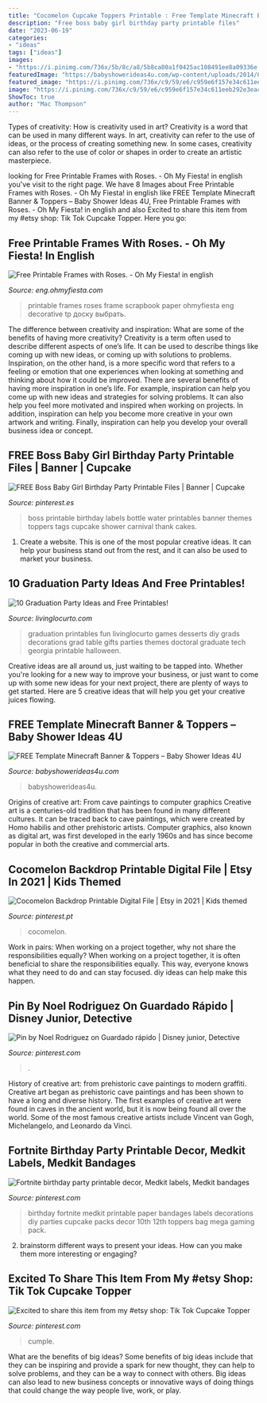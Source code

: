 ```yaml
---
title: "Cocomelon Cupcake Toppers Printable : Free Template Minecraft Banner &amp; Toppers – Baby Shower Ideas 4u"
description: "Free boss baby girl birthday party printable files"
date: "2023-06-19"
categories:
- "ideas"
tags: ["ideas"]
images:
- "https://i.pinimg.com/736x/5b/8c/a8/5b8ca80a1f0425ac108491ee8a09336e.jpg"
featuredImage: "https://babyshowerideas4u.com/wp-content/uploads/2014/04/7.png"
featured_image: "https://i.pinimg.com/736x/c9/59/e6/c959e6f157e34c611eeb292e3eacafda.jpg"
image: "https://i.pinimg.com/736x/c9/59/e6/c959e6f157e34c611eeb292e3eacafda.jpg"
ShowToc: true
author: "Mac Thompson"
---
```



Types of creativity: How is creativity used in art?
Creativity is a word that can be used in many different ways. In art, creativity can refer to the use of ideas, or the process of creating something new. In some cases, creativity can also refer to the use of color or shapes in order to create an artistic masterpiece.

	

		
looking for Free Printable Frames with Roses. - Oh My Fiesta! in english you've visit to the right page. We have 8 Images about Free Printable Frames with Roses. - Oh My Fiesta! in english like FREE Template Minecraft Banner &amp; Toppers – Baby Shower Ideas 4U, Free Printable Frames with Roses. - Oh My Fiesta! in english and also Excited to share this item from my #etsy shop: Tik Tok Cupcake Topper. Here you go:
		
    
## Free Printable Frames With Roses. - Oh My Fiesta! In English

<img loading=lazy src="https://1.bp.blogspot.com/-9PG_2ORBMlw/U9zS6wah5rI/AAAAAAADR00/SS5wjGmBxFs/s1600/free-printable-frames-249.png" onerror="this.onerror=null;this.src='https://tse2.mm.bing.net/th?id=OIP.BhwOy7XMGEOm2kNzEQGvxAHaIJ&amp;pid=15.1';" alt="Free Printable Frames with Roses. - Oh My Fiesta! in english">

_Source: eng.ohmyfiesta.com_

>printable frames roses frame scrapbook paper ohmyfiesta eng decorative tp доску выбрать. 

	

The difference between creativity and inspiration: What are some of the benefits of having more creativity?
Creativity is a term often used to describe different aspects of one’s life. It can be used to describe things like coming up with new ideas, or coming up with solutions to problems. Inspiration, on the other hand, is a more specific word that refers to a feeling or emotion that one experiences when looking at something and thinking about how it could be improved.
There are several benefits of having more inspiration in one’s life. For example, inspiration can help you come up with new ideas and strategies for solving problems. It can also help you feel more motivated and inspired when working on projects. In addition, inspiration can help you become more creative in your own artwork and writing. Finally, inspiration can help you develop your overall business idea or concept.

    
## FREE Boss Baby Girl Birthday Party Printable Files | Banner | Cupcake

<img loading=lazy src="https://i.pinimg.com/736x/c9/59/e6/c959e6f157e34c611eeb292e3eacafda.jpg" onerror="this.onerror=null;this.src='https://tse4.mm.bing.net/th?id=OIP.eUfOJgqxSeri039qar0UwQHaMC&amp;pid=15.1';" alt="FREE Boss Baby Girl Birthday Party Printable Files | Banner | Cupcake">

_Source: pinterest.es_

>boss printable birthday labels bottle water printables banner themes toppers tags cupcake shower carnival thank cakes. 

	

1. Create a website. This is one of the most popular creative ideas. It can help your business stand out from the rest, and it can also be used to market your business.

    
## 10 Graduation Party Ideas And Free Printables!

<img loading=lazy src="http://www.livinglocurto.com/wp-content/uploads/2014/04/10-graduation-party-ideas.jpg" onerror="this.onerror=null;this.src='https://tse1.mm.bing.net/th?id=OIP.v7JWdH7r6S_M7C4k6ndmbgHaLH&amp;pid=15.1';" alt="10 Graduation Party Ideas and Free Printables!">

_Source: livinglocurto.com_

>graduation printables fun livinglocurto games desserts diy grads decorations grad table gifts parties themes doctoral graduate tech georgia printable halloween. 

	

Creative ideas are all around us, just waiting to be tapped into. Whether you're looking for a new way to improve your business, or just want to come up with some new ideas for your next project, there are plenty of ways to get started. Here are 5 creative ideas that will help you get your creative juices flowing.

    
## FREE Template Minecraft Banner &amp; Toppers – Baby Shower Ideas 4U

<img loading=lazy src="https://babyshowerideas4u.com/wp-content/uploads/2014/04/7.png" onerror="this.onerror=null;this.src='https://tse2.mm.bing.net/th?id=OIP.BnM0Dcepnn-9cNBOT22bugHaKf&amp;pid=15.1';" alt="FREE Template Minecraft Banner &amp; Toppers – Baby Shower Ideas 4U">

_Source: babyshowerideas4u.com_

>babyshowerideas4u. 

	

Origins of creative art: From cave paintings to computer graphics
Creative art is a centuries-old tradition that has been found in many different cultures. It can be traced back to cave paintings, which were created by Homo habilis and other prehistoric artists. Computer graphics, also known as digital art, was first developed in the early 1960s and has since become popular in both the creative and commercial arts.

    
## Cocomelon Backdrop Printable Digital File | Etsy In 2021 | Kids Themed

<img loading=lazy src="https://i.pinimg.com/736x/db/a4/9b/dba49befa6ab4b7c743cca59d4328130.jpg" onerror="this.onerror=null;this.src='https://tse2.mm.bing.net/th?id=OIP.68vjYtT_JLsZrVrUtpisrAHaEy&amp;pid=15.1';" alt="Cocomelon Backdrop Printable Digital File | Etsy in 2021 | Kids themed">

_Source: pinterest.pt_

>cocomelon. 

	

Work in pairs: When working on a project together, why not share the responsibilities equally?
When working on a project together, it is often beneficial to share the responsibilities equally. This way, everyone knows what they need to do and can stay focused. diy ideas can help make this happen.

    
## Pin By Noel Rodriguez On Guardado Rápido | Disney Junior, Detective

<img loading=lazy src="https://i.pinimg.com/736x/5b/8c/a8/5b8ca80a1f0425ac108491ee8a09336e.jpg" onerror="this.onerror=null;this.src='https://tse4.mm.bing.net/th?id=OIP.hH0vfGCQW1hOeJFNtndQSwHaKX&amp;pid=15.1';" alt="Pin by Noel Rodriguez on Guardado rápido | Disney junior, Detective">

_Source: pinterest.com_

>. 

	

History of creative art: from prehistoric cave paintings to modern graffiti.
Creative art began as prehistoric cave paintings and has been shown to have a long and diverse history. The first examples of creative art were found in caves in the ancient world, but it is now being found all over the world. Some of the most famous creative artists include Vincent van Gogh, Michelangelo, and Leonardo da Vinci.

    
## Fortnite Birthday Party Printable Decor, Medkit Labels, Medkit Bandages

<img loading=lazy src="https://i.pinimg.com/736x/bd/a4/21/bda42103a27d1f5c9028d0f12f39ad1e.jpg" onerror="this.onerror=null;this.src='https://tse1.mm.bing.net/th?id=OIP.VKzDWBLVrVUi99LxclLxvwHaVf&amp;pid=15.1';" alt="Fortnite birthday party printable decor, Medkit labels, Medkit bandages">

_Source: pinterest.com_

>birthday fortnite medkit printable paper bandages labels decorations diy parties cupcake packs decor 10th 12th toppers bag mega gaming pack. 

	

2. brainstorm different ways to present your ideas. How can you make them more interesting or engaging?

    
## Excited To Share This Item From My #etsy Shop: Tik Tok Cupcake Topper

<img loading=lazy src="https://i.pinimg.com/736x/f2/e5/91/f2e59128c5789760f957953247e98d60.jpg" onerror="this.onerror=null;this.src='https://tse1.mm.bing.net/th?id=OIP.b1F_W37j1KrVuqhveGHQTAHaJ3&amp;pid=15.1';" alt="Excited to share this item from my #etsy shop: Tik Tok Cupcake Topper">

_Source: pinterest.com_

>cumple. 

	

What are the benefits of big ideas?
Some benefits of big ideas include that they can be inspiring and provide a spark for new thought, they can help to solve problems, and they can be a way to connect with others. Big ideas can also lead to new business concepts or innovative ways of doing things that could change the way people live, work, or play.

